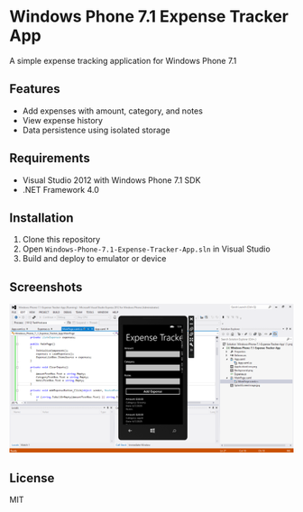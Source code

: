 # Windows Phone 7.1 Expense Tracker App

A simple expense tracking application for Windows Phone 7.1

## Features
- Add expenses with amount, category, and notes
- View expense history
- Data persistence using isolated storage

## Requirements
- Visual Studio 2012 with Windows Phone 7.1 SDK
- .NET Framework 4.0

## Installation
1. Clone this repository
2. Open `Windows-Phone-7.1-Expense-Tracker-App.sln` in Visual Studio
3. Build and deploy to emulator or device

## Screenshots
![Windows-Phone-7.1-Expense-Tracker-App Main Screen](Screenshots/main.png)

## License
MIT
